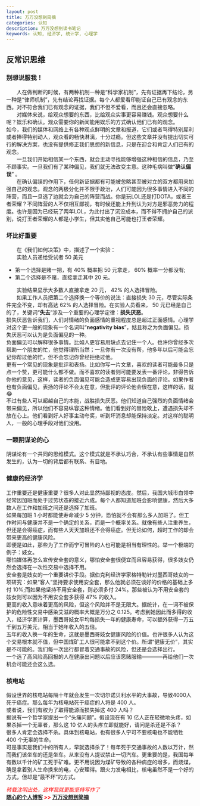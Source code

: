 ```yaml
---
layout: post
title: 万万没想到简摘
categories: 认知
description: 万万没想到读书笔记
keywords: 认知, 经济学, 统计学, 心理学
---
```


## 反常识思维

### 别想说服我！
　　人在做判断的时候，有两种机制一种是“科学家机制”，先有证据再下结论，另一种是“律师机制”，先有结论再找证据。每个人都爱看印能证自己已有观念的东西。对不符合我们已有观念的证据，我们不但不爱看，而且还会直接忽略。  
　　对媒体来说，给观众想要的东西，比给观众实事更容易赚钱。观众想要什么呢？娱乐和确认。观众需要你的新闻能用娱乐的方式确认他们已有的观念。  
如今，我们的媒体和网络上有各种观点鲜明的文章和报道，它们或者骂得特别犀利或者捧得特别动人，观众看的畅快淋漓，十分过瘾。但这些文章并没有提出切实可行的解决方案，也没有提供修正我们思想的新信息，只是在迎合和肯定人们已有的观念。  
　　一旦我们开始相信某一个东西，就会主动寻找能够增强这种相信的信息，乃至不顾事实。一旦我们有了某种偏见，我们就无法改变主意。这种毛病叫做“**确认偏误**” 。  
　　在确认偏误的作用下，任何新证据都有可能被忽略甚至被对立的双方都用来加强自己的观念。观念的两极分化并不限于政治，人们可能因为很多事情进入不同的阵营，而且一旦选了边就会为自己的阵营而战。你是玩LOL还是打DOTA，或者王者荣耀？不同阵营的人不仅相互鄙视，有时候还能上升到认为对方是邪恶势力的程度。也许是因为已经玩了两年LOL，为此付出了沉没成本，而不得不拥护自己的派别，说打王者荣耀的人都是小学生，但其实他自己可能也打王者荣耀。  

### 坏比好重要  
　　在《我们如何决策》中，描述了一个实验：  
　　实验人员递给受试者 50 美元  
+ 第一个选择是赌一把，有 40% 概率把 50 元拿走， 60% 概率一分都没有;  
+ 第二个选择是不赌，直接拿走其中 20 元。  
  
　　实验结果显示大多数人直接拿走 20 元， 42% 的人选择冒险。  
　　如果工作人员把第二个选择换一个等价的说法：直接损失 30 元，尽管实际条件完全不变，却有高达 62% 的人选择冒险。在实验人员看来， 50 元已经是自己的了，关键词“**失去**”涉及一个重要的心理学定律：**损失厌恶**。  
损失厌恶告诉我们，人们对情绪的负面感情的重视程度总是超过正面感情。心理学对这个更一般的现象有一个名词叫“**negativity bias**”，姑且称之为负面偏见。损失厌恶可以认为是负面偏见的一种。  
负面偏见可以解释很多事情。比如人更容易用缺点去记住一个人。也许你曾经多次帮助一个朋友的忙，他觉得理所当然；一旦你有一次没有帮，他多年以后可能会忘记你帮过他的忙，但不会忘记你曾经拒绝过他。  
更有一个常见的现象是批评和表扬。比如你写一片文章，喜欢的读者可能最多只是点一个赞，更可能什么都不做。而不喜欢的读者则可能要发表一番评论，非得告诉你他的意见，这样，读者的负面偏见可能会造成更容易出现负面的评论。如果作者也有负面偏见，表扬的评论不会太在意，但批评的评论他会很在意，这样的话，就 :joy:  
不过有些人可以超越自己的本能，战胜损失厌恶。他们知道自己强烈的负面情绪会带来偏见，所以他们不容易纵容这种情绪。他们看到好的冒险敢上，遭遇损失却不放在心上。他们看到好人好事主动夸奖，听到坏消息却能保持淡定。对这样的聪明人，一般的心理手段对他们没用。  

### 一颗阴谋论的心  
阴谋论有一个共同的思维模式。这个模式就是不承认巧合，不承认有些事情是自然发生的，认为一切的背后都有联系、有目地。  

### 健康的经济学
工作重要还是健康重要？很多人对此显然持鄙视的态度。然后，我国大城市白领中经常因加班而处于过劳状态的接近六成。每个人都知道加班会影响健康，然后大多数人在工作和加班之间还是选择了加班。  
如果每加班 1 小时都能使寿命减少 5 分钟，恐怕就不会有那么多人加班了。但工作时间与健康并不是一个确定的关系，而是一个概率关系。就像有些人注重养生，但还是会得癌症，而有些人天天加班还不会得癌症。但无论如何，超时工作的却会带来更高的健康风险。  
即便是如此，那些为了工作而宁可冒险的人也可能是相当有理性的。举一个极端的例子：妓女。  
哪怕媒体再怎么宣传安全套的意义，哪怕安全套很便宜而且容易获得，很多妓女仍然会选择在一次性交易中选择不用。  
安全套是妓女的一个重要讲价手段。据伯克利经济学家格特勒针对墨西哥妓女的一项研究：如果“客人”坚持要求使用安全套，那么他就必须在谈好的价格的基础上多付 10%;而如果他坚持不用安全套，则必须多付 24%。那些被认为不用安全套的妓女则可以因为不用安全套多获得 47% 的收入。  
更高的收入意味着更高的风险，但这个风险并不是无限大。据统计，在一词不被保护的危险性交易中感染艾滋的概率大概是万分之 0.125。考虑到她因此而多得的收入，经济学家计算，墨西哥妓女平均每损失一年的健康寿命，可以额外获得一万五千到五万美元，相当于她年收入的五倍。  
五年的收入换一年的生命，这就是墨西哥妓女健康风险的价值。也许很多人认为这个交易根本就不值，但中国煤矿工人很可能拿不到这个价。所谓“健康无价”，其实是不可能的。我们每一次出行都冒着交通事故的风险，但还是会选择出行。  
一个选了高风险高回报的人在健康出问题以后应该愿赌服输————再给他们一次机会可能还会这么选。  

### 核电站  
假设世界的核电站每隔十年就会发生一次切尔诺贝利水平的大事故，导致4000人死于癌症。那么每年为核电站死于癌症的人将是 400 人。  
或者说，我们有权为了取得能源而损失掉这 400 人吗？  
据说有一个哲学家提出一个“头痛问题”。假设现在有 10 亿人正在轻微地头疼，如果杀掉一个无辜者，那么这 10 亿人的头疼立即就能好，请问是杀还是不杀？  
很多人肯定会选择不杀。具体到核电站，也有很多人宁可不要核电也不能牺牲 400 个无辜的生命。  
可是事实是我们中的所有人，早就选择杀了！每年死于交通事故的人数以万计，然而我们该坐车的还是坐车。从来没有人提议禁止一切汽车。更重要的是，我国每年有数以千计的矿工死于矿难。更不用说因为煤矿导致的各种病症的增多，而烧煤，确是拿着别人生命换来的电，心安理得。跟火力发电相比，核电虽然不是一个好的方式，但却是“最不坏”的方式。

<span style="color: red;">*转载注明出处，这样我就更能坚持写作了*<span>  
**[随心的个人博客](https://jinbooooom.github.io) >> [万万没想到简摘](https://jinbooooom.github.io/2018/06/24/wan_wan_mei_xiang_dao/)** 












